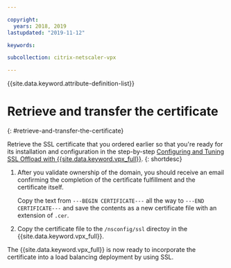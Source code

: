 ```yaml
---

copyright:
  years: 2018, 2019
lastupdated: "2019-11-12"

keywords:

subcollection: citrix-netscaler-vpx

---
```


{{site.data.keyword.attribute-definition-list}}

# Retrieve and transfer the certificate
{: #retrieve-and-transfer-the-certificate}

Retrieve the SSL certificate that you ordered earlier so that you're ready for its installation and configuration in the step-by-step [Configuring and Tuning SSL Offload with {{site.data.keyword.vpx_full}}](/docs/citrix-netscaler-vpx?topic=citrix-netscaler-vpx-configuring-and-tuning-ssl-offload-with-citrix-netscaler-vpx).
{: shortdesc}

1. After you validate ownership of the domain, you should receive an email confirming the completion of the certificate fulfillment and the certificate itself.

    Copy the text from `---BEGIN CERTIFICATE---` all the way to `---END CERTIFICATE---` and save the contents as a new certificate file with an extension of `.cer`.

2. Copy the certificate file to the `/nsconfig/ssl` directoy in the {{site.data.keyword.vpx_full}}.

The {{site.data.keyword.vpx_full}} is now ready to incorporate the certificate into a load balancing deployment by using SSL.
